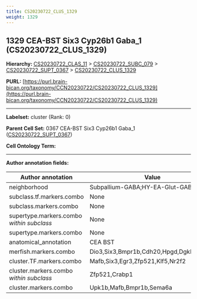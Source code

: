 ```yaml
---
title: CS20230722_CLUS_1329
weight: 1329
---
```

## 1329 CEA-BST Six3 Cyp26b1 Gaba_1 (CS20230722_CLUS_1329)
<b>Hierarchy: </b>
[CS20230722_CLAS_11](../CS20230722_CLAS_11) >
[CS20230722_SUBC_079](../CS20230722_SUBC_079) >
[CS20230722_SUPT_0367](../CS20230722_SUPT_0367) >
[CS20230722_CLUS_1329](../CS20230722_CLUS_1329)

**PURL:** [https://purl.brain-bican.org/taxonomy/CCN20230722/CS20230722_CLUS_1329](https://purl.brain-bican.org/taxonomy/CCN20230722/CS20230722_CLUS_1329)

---


**Labelset:** cluster (Rank: 0)

**Parent Cell Set:** 0367 CEA-BST Six3 Cyp26b1 Gaba_1 ([CS20230722_SUPT_0367](../CS20230722_SUPT_0367))



**Cell Ontology Term:** 

[MARKER GENES.]: #


---

[TRANSFERRED ANNOTATIONS.]: #


[AUTHOR ANNOTATION FIELDS.]: #


**Author annotation fields:**

| Author annotation | Value |
|-------------------|-------|
|neighborhood|Subpallium-GABA;HY-EA-Glut-GABA|
|subclass.tf.markers.combo|None|
|subclass.markers.combo|None|
|supertype.markers.combo _within subclass_|None|
|supertype.markers.combo|None|
|anatomical_annotation|CEA BST|
|merfish.markers.combo|Dio3,Six3,Bmpr1b,Cdh20,Hpgd,Dgkk,Pou3f1|
|cluster.TF.markers.combo|Mafb,Six3,Egr3,Zfp521,Klf5,Nr2f2|
|cluster.markers.combo _within subclass_|Zfp521,Crabp1|
|cluster.markers.combo|Upk1b,Mafb,Bmpr1b,Sema6a|
